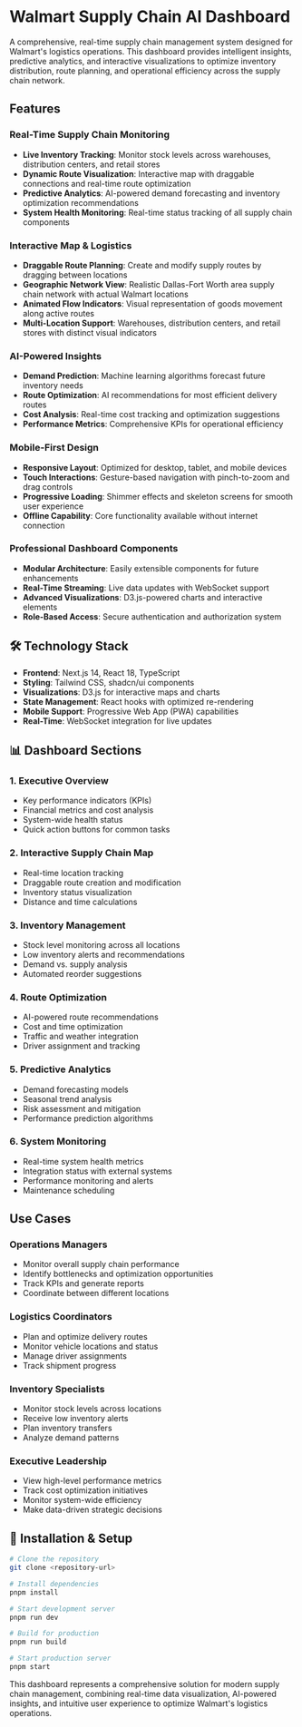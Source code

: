 # Walmart Supply Chain AI Dashboard

A comprehensive, real-time supply chain management system designed for Walmart's logistics operations. This dashboard provides intelligent insights, predictive analytics, and interactive visualizations to optimize inventory distribution, route planning, and operational efficiency across the supply chain network.

## Features

### **Real-Time Supply Chain Monitoring**
- **Live Inventory Tracking**: Monitor stock levels across warehouses, distribution centers, and retail stores
- **Dynamic Route Visualization**: Interactive map with draggable connections and real-time route optimization
- **Predictive Analytics**: AI-powered demand forecasting and inventory optimization recommendations
- **System Health Monitoring**: Real-time status tracking of all supply chain components

### **Interactive Map & Logistics**
- **Draggable Route Planning**: Create and modify supply routes by dragging between locations
- **Geographic Network View**: Realistic Dallas-Fort Worth area supply chain network with actual Walmart locations
- **Animated Flow Indicators**: Visual representation of goods movement along active routes
- **Multi-Location Support**: Warehouses, distribution centers, and retail stores with distinct visual indicators

### **AI-Powered Insights**
- **Demand Prediction**: Machine learning algorithms forecast future inventory needs
- **Route Optimization**: AI recommendations for most efficient delivery routes
- **Cost Analysis**: Real-time cost tracking and optimization suggestions
- **Performance Metrics**: Comprehensive KPIs for operational efficiency

### **Mobile-First Design**
- **Responsive Layout**: Optimized for desktop, tablet, and mobile devices
- **Touch Interactions**: Gesture-based navigation with pinch-to-zoom and drag controls
- **Progressive Loading**: Shimmer effects and skeleton screens for smooth user experience
- **Offline Capability**: Core functionality available without internet connection

### **Professional Dashboard Components**
- **Modular Architecture**: Easily extensible components for future enhancements
- **Real-Time Streaming**: Live data updates with WebSocket support
- **Advanced Visualizations**: D3.js-powered charts and interactive elements
- **Role-Based Access**: Secure authentication and authorization system

## 🛠 Technology Stack

- **Frontend**: Next.js 14, React 18, TypeScript
- **Styling**: Tailwind CSS, shadcn/ui components
- **Visualizations**: D3.js for interactive maps and charts
- **State Management**: React hooks with optimized re-rendering
- **Mobile Support**: Progressive Web App (PWA) capabilities
- **Real-Time**: WebSocket integration for live updates

## 📊 Dashboard Sections

### **1. Executive Overview**
- Key performance indicators (KPIs)
- Financial metrics and cost analysis
- System-wide health status
- Quick action buttons for common tasks

### **2. Interactive Supply Chain Map**
- Real-time location tracking
- Draggable route creation and modification
- Inventory status visualization
- Distance and time calculations

### **3. Inventory Management**
- Stock level monitoring across all locations
- Low inventory alerts and recommendations
- Demand vs. supply analysis
- Automated reorder suggestions

### **4. Route Optimization**
- AI-powered route recommendations
- Cost and time optimization
- Traffic and weather integration
- Driver assignment and tracking

### **5. Predictive Analytics**
- Demand forecasting models
- Seasonal trend analysis
- Risk assessment and mitigation
- Performance prediction algorithms

### **6. System Monitoring**
- Real-time system health metrics
- Integration status with external systems
- Performance monitoring and alerts
- Maintenance scheduling

## Use Cases

### **Operations Managers**
- Monitor overall supply chain performance
- Identify bottlenecks and optimization opportunities
- Track KPIs and generate reports
- Coordinate between different locations

### **Logistics Coordinators**
- Plan and optimize delivery routes
- Monitor vehicle locations and status
- Manage driver assignments
- Track shipment progress

### **Inventory Specialists**
- Monitor stock levels across locations
- Receive low inventory alerts
- Plan inventory transfers
- Analyze demand patterns

### **Executive Leadership**
- View high-level performance metrics
- Track cost optimization initiatives
- Monitor system-wide efficiency
- Make data-driven strategic decisions

## 🔧 Installation & Setup

```bash
# Clone the repository
git clone <repository-url>

# Install dependencies
pnpm install

# Start development server
pnpm run dev

# Build for production
pnpm run build

# Start production server
pnpm start

```

This dashboard represents a comprehensive solution for modern supply chain management, combining real-time data visualization, AI-powered insights, and intuitive user experience to optimize Walmart's logistics operations.
